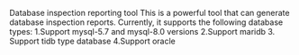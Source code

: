 Database inspection reporting tool
This is a powerful tool that can generate database inspection reports. Currently, it supports the following database types:
1.Support mysql-5.7 and mysql-8.0 versions
2.Support maridb
3. Support tidb type database
4.Support oracle
